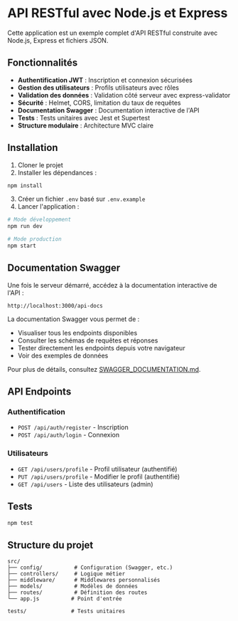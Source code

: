 # API RESTful avec Node.js et Express

Cette application est un exemple complet d'API RESTful construite avec Node.js, Express et fichiers JSON.

## Fonctionnalités

- **Authentification JWT** : Inscription et connexion sécurisées
- **Gestion des utilisateurs** : Profils utilisateurs avec rôles
- **Validation des données** : Validation côté serveur avec express-validator
- **Sécurité** : Helmet, CORS, limitation du taux de requêtes
- **Documentation Swagger** : Documentation interactive de l'API
- **Tests** : Tests unitaires avec Jest et Supertest
- **Structure modulaire** : Architecture MVC claire

## Installation

1. Cloner le projet
2. Installer les dépendances :
```bash
npm install
```

3. Créer un fichier `.env` basé sur `.env.example`
4. Lancer l'application :

```bash
# Mode développement
npm run dev

# Mode production
npm start
```

## Documentation Swagger

Une fois le serveur démarré, accédez à la documentation interactive de l'API :

```
http://localhost:3000/api-docs
```

La documentation Swagger vous permet de :
- Visualiser tous les endpoints disponibles
- Consulter les schémas de requêtes et réponses
- Tester directement les endpoints depuis votre navigateur
- Voir des exemples de données

Pour plus de détails, consultez [SWAGGER_DOCUMENTATION.md](./SWAGGER_DOCUMENTATION.md).

## API Endpoints

### Authentification
- `POST /api/auth/register` - Inscription
- `POST /api/auth/login` - Connexion

### Utilisateurs
- `GET /api/users/profile` - Profil utilisateur (authentifié)
- `PUT /api/users/profile` - Modifier le profil (authentifié)
- `GET /api/users` - Liste des utilisateurs (admin)

## Tests

```bash
npm test
```

## Structure du projet

```
src/
├── config/          # Configuration (Swagger, etc.)
├── controllers/     # Logique métier
├── middleware/      # Middlewares personnalisés
├── models/          # Modèles de données
├── routes/          # Définition des routes
└── app.js          # Point d'entrée

tests/              # Tests unitaires
```